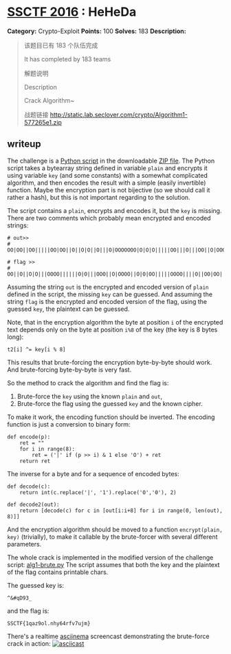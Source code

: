 # [SSCTF 2016](http://lab.seclover.com/about) : HeHeDa

**Category:** Crypto-Exploit
**Points:** 100
**Solves:** 183
**Description:**

> 该题目已有 183 个队伍完成
> 
> It has completed by 183 teams
> 
> 解题说明
> 
> Description
> 
> 
> Crack Algorithm~
> 
> 战题链接 <http://static.lab.seclover.com/crypto/Algorithm1-577265e1.zip>

## writeup

The challenge is a [Python script](Algorithm1-577265e1.py) in
the downloadable [ZIP file](Algorithm1-577265e1.zip). The Python
script takes a bytearray string defined in variable `plain` and
encrypts it using variable `key` (and some constants) with a
somewhat complicated algorithm, and then encodes the result
with a simple (easily invertible) function.
Maybe the encryption part is not bijective
(so we should call it rather a hash), but this is not important
regarding to the solution.

The script contains a `plain`, encrypts and encodes it, but
the `key` is missing. There are two comments which probably
mean encrypted and encoded strings:
```
# out>>
# OO|OO||OO|||||OO|OO||O||O|O||O|||O|OOOOOOO|O|O|O|||||OO|||O|||OO||O|OOOOOO|O|OO|OO||||OO|||OOOO|||||O||||O|OO|O|O|O||OO|O||O|OO|O||O|||O||O|OO|OOOOOO||OOO|O|O|O|||O|OO|O|O||O||O||OOOOO|||OO|O|

# flag >>
# OO||O||O|O|||OOOO||||||O|O|||OOO||O|OOOO||O|O|OO|||||OOOO||||O||OO|OO||O||O|O|O|||||OOOOOO|O|O||OOOOOOO||O|||OOOO||OO|OO|||O|OO|O|||O|O|OO|OOOO|OOO|OOO|OOOO||O|OO||||OO||||OOO|O|O||OO||||O||OOO|||O|OO|OO||OO||OOOO|O|
```
Assuming the string `out` is the encrypted and encoded version
of `plain` defined in the script, the missing `key` can be guessed.
And assuming the string `flag` is the encrypted and encoded
version of the flag, using the guessed `key`, the plaintext
can be guessed.

Note, that in the encryption algorithm the byte at position `i`
of the encrypted text depends only on the byte at position `i%8`
of the key (the key is 8 bytes long):
```
t2[i] ^= key[i % 8]
```
This results that brute-forcing the encryption byte-by-byte
should work. And brute-forcing byte-by-byte is very fast.

So the method to crack the algorithm and find the flag is:
1. Brute-force the `key` using the known `plain` and `out`,
2. Brute-force the flag using the guessed `key` and the known cipher.

To make it work, the encoding function should be inverted.
The encoding function is just a conversion to binary form:
```
def encode(p):
    ret = ""
    for i in range(8):
        ret = ('|' if (p >> i) & 1 else 'O') + ret
    return ret
```
The inverse for a byte and for a sequence of encoded bytes:
```
def decode(c):
    return int(c.replace('|', '1').replace('O','0'), 2)

def decode2(out):
    return [decode(c) for c in [out[i:i+8] for i in range(0, len(out), 8)]]
```
And the encryption algorithm should be moved to a
function `encrypt(plain, key)` (trivially), to make it
callable by the brute-forcer with several different parameters.

The whole crack is implemented in the modified version
of the challenge script:
[alg1-brute.py](alg1-brute.py)
The script assumes that both the key and the plaintext of the
flag contains printable chars.

The guessed key is:
```
^&#qD93_
```
and the flag is:
```
SSCTF{1qaz9ol.nhy64rfv7ujm}
```

There's a realtime [asciinema](https://asciinema.org)
screencast demonstrating the brute-force crack in action:
[![asciicast](https://asciinema.org/a/an9j56yrx6ry9cq898ps74wk0.png)](https://asciinema.org/a/an9j56yrx6ry9cq898ps74wk0)
